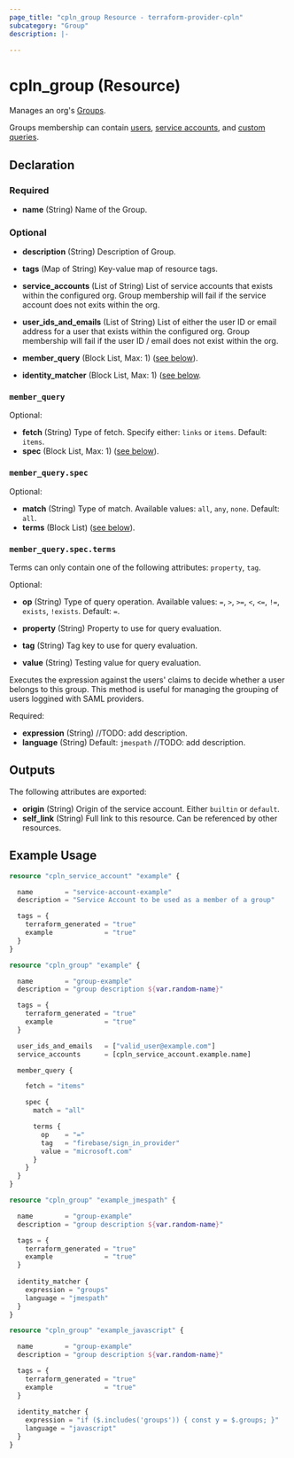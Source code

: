 ```yaml
---
page_title: "cpln_group Resource - terraform-provider-cpln"
subcategory: "Group"
description: |-
  
---
```


# cpln_group (Resource)

Manages an org's [Groups](https://docs.controlplane.com/reference/group). 

Groups membership can contain [users](https://docs.controlplane.com/reference/user), [service accounts](https://docs.controlplane.com/reference/serviceaccount), and [custom queries](https://docs.controlplane.com/reference/group#query). 

## Declaration

### Required

- **name** (String) Name of the Group.

### Optional

- **description** (String) Description of Group.
- **tags** (Map of String) Key-value map of resource tags.
  
- **service_accounts** (List of String) List of service accounts that exists within the configured org. Group membership will fail if the service account does not exits within the org.
- **user_ids_and_emails** (List of String) List of either the user ID or email address for a user that exists within the configured org. Group membership will fail if the user ID / email does not exist within the org.

- **member_query** (Block List, Max: 1) ([see below](#nestedblock--member_query)).
- **identity_matcher** (Block List, Max: 1) ([see below](#nestedblock--identity_matcher).


<a id="nestedblock--member_query"></a>
 ### `member_query`

Optional:

- **fetch** (String) Type of fetch. Specify either: `links` or `items`. Default: `items`.
- **spec** (Block List, Max: 1) ([see below](#nestedblock--member_query--spec)).

<a id="nestedblock--member_query--spec"></a>
 ### `member_query.spec`

Optional:

- **match** (String) Type of match. Available values: `all`, `any`, `none`. Default: `all`.
- **terms** (Block List) ([see below](#nestedblock--member_query--spec--terms)).

<a id="nestedblock--member_query--spec--terms"></a>
 ### `member_query.spec.terms`

<!-- Terms can only contain one of the following attributes: `property`, `rel`, `tag`. -->
Terms can only contain one of the following attributes: `property`, `tag`.

Optional:

- **op** (String) Type of query operation. Available values: `=`, `>`, `>=`, `<`, `<=`, `!=`, `exists`, `!exists`. Default: `=`.

- **property** (String) Property to use for query evaluation.
<!-- - **rel** (String) Rel to use use for query evaluation. -->
- **tag** (String) Tag key to use for query evaluation.
  
- **value** (String) Testing value for query evaluation.


<a id="nestedblock--identity_matcher"></a>

Executes the expression against the users' claims to decide whether a user belongs to this group.
This method is useful for managing the grouping of users loggined with SAML providers.

Required:

- **expression** (String) //TODO: add description.
- **language** (String) Default: `jmespath` //TODO: add description.

## Outputs

The following attributes are exported:

- **origin** (String) Origin of the service account. Either `builtin` or `default`.
- **self_link** (String) Full link to this resource. Can be referenced by other resources. 

## Example Usage

```terraform
resource "cpln_service_account" "example" {

  name        = "service-account-example"
  description = "Service Account to be used as a member of a group"

  tags = {
    terraform_generated = "true"
    example             = "true"
  }
}

resource "cpln_group" "example" {

  name        = "group-example"
  description = "group description ${var.random-name}"

  tags = {
    terraform_generated = "true"
    example             = "true"
  }

  user_ids_and_emails   = ["valid_user@example.com"]
  service_accounts      = [cpln_service_account.example.name]

  member_query {

    fetch = "items"

    spec {
      match = "all"

      terms {
        op    = "="
        tag   = "firebase/sign_in_provider"
        value = "microsoft.com"
      }
    }
  }
}

resource "cpln_group" "example_jmespath" {

  name        = "group-example"
  description = "group description ${var.random-name}"

  tags = {
    terraform_generated = "true"
    example             = "true"
  }
  
  identity_matcher {
    expression = "groups"
    language = "jmespath"
  }
}

resource "cpln_group" "example_javascript" {

  name        = "group-example"
  description = "group description ${var.random-name}"

  tags = {
    terraform_generated = "true"
    example             = "true"
  }
  
  identity_matcher {
    expression = "if ($.includes('groups')) { const y = $.groups; }"
    language = "javascript"
  }
}
```